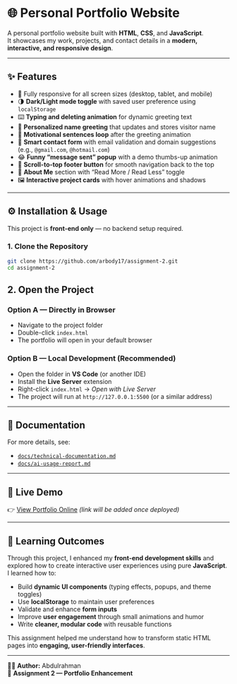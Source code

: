# 🌐 Personal Portfolio Website  

A personal portfolio website built with **HTML**, **CSS**, and **JavaScript**.  
It showcases my work, projects, and contact details in a **modern, interactive, and responsive design**.  

---

## ✨ Features  
- 📱 Fully responsive for all screen sizes (desktop, tablet, and mobile)  
- 🌗 **Dark/Light mode toggle** with saved user preference using `localStorage`  
- ⌨️ **Typing and deleting animation** for dynamic greeting text  
- 🧠 **Personalized name greeting** that updates and stores visitor name  
- 💬 **Motivational sentences loop** after the greeting animation  
- 📧 **Smart contact form** with email validation and domain suggestions (e.g., `@gmail.com`, `@hotmail.com`)  
- 😂 **Funny “message sent” popup** with a demo thumbs-up animation  
- 🧭 **Scroll-to-top footer button** for smooth navigation back to the top  
- 📄 **About Me** section with “Read More / Read Less” toggle  
- 🖼️ **Interactive project cards** with hover animations and shadows  

---

## ⚙️ Installation & Usage  

This project is **front-end only** — no backend setup required.  

### 1. Clone the Repository  
```bash
git clone https://github.com/arbody17/assignment-2.git
cd assignment-2
```
## 2. Open the Project  

### **Option A — Directly in Browser**  
- Navigate to the project folder  
- Double-click `index.html`  
- The portfolio will open in your default browser  

### **Option B — Local Development (Recommended)**  
- Open the folder in **VS Code** (or another IDE)  
- Install the **Live Server** extension  
- Right-click `index.html` → *Open with Live Server*  
- The project will run at `http://127.0.0.1:5500` (or a similar address)  

---

## 📑 Documentation  
For more details, see:  
- [`docs/technical-documentation.md`](docs/technical-documentation.md)  
- [`docs/ai-usage-report.md`](docs/ai-usage-report.md)  

---

## 🚀 Live Demo  
👉 [View Portfolio Online]() *(link will be added once deployed)*  

---

## 🧠 Learning Outcomes  
Through this project, I enhanced my **front-end development skills** and explored how to create interactive user experiences using pure **JavaScript**.  
I learned how to:  
- Build **dynamic UI components** (typing effects, popups, and theme toggles)  
- Use **localStorage** to maintain user preferences  
- Validate and enhance **form inputs**  
- Improve **user engagement** through small animations and humor  
- Write **cleaner, modular code** with reusable functions  

This assignment helped me understand how to transform static HTML pages into **engaging, user-friendly interfaces**.  

---

👨‍💻 **Author:** Abdulrahman  
📅 **Assignment 2 — Portfolio Enhancement**
